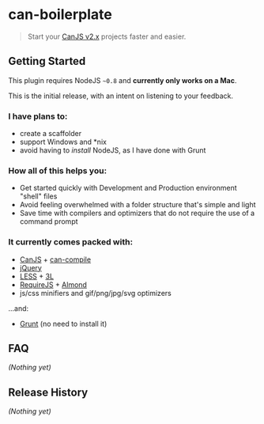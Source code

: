 # can-boilerplate

> Start your [CanJS v2.x](https://github.com/bitovi/canjs/) projects faster and easier.

## Getting Started

This plugin requires NodeJS `~0.8` and __currently only works on a Mac__.

This is the initial release, with an intent on listening to your feedback.

### I have plans to:
* create a scaffolder
* support Windows and \*nix
* avoid having to _install_ NodeJS, as I have done with Grunt

### How all of this helps you:
* Get started quickly with Development and Production environment "shell" files
* Avoid feeling overwhelmed with a folder structure that's simple and light
* Save time with compilers and optimizers that do not require the use of a command prompt

### It currently comes packed with:
* [CanJS](http://canjs.com/) + [can-compile](https://github.com/daffl/can-compile)
* [jQuery](http://jquery.com/)
* [LESS](http://lesscss.org/) + [3L](http://mateuszkocz.github.io/3l/)
* [RequireJS](http://requirejs.org/) + [Almond](https://github.com/jrburke/almond)
* js/css minifiers and gif/png/jpg/svg optimizers

...and:
* [Grunt](http://gruntjs.com/) (no need to install it)


## FAQ
_(Nothing yet)_

## Release History
_(Nothing yet)_